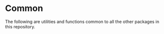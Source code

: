 # Common

The following are utilities and functions common to all the other packages in this repository.
